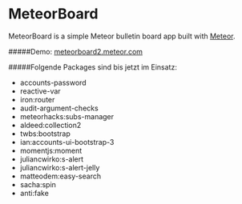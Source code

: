 # MeteorBoard

MeteorBoard is a simple Meteor bulletin board app built with [Meteor](http://meteor.com).

#####Demo:
[meteorboard2.meteor.com](http://meteorboard2.meteor.com/)

#####Folgende Packages sind bis jetzt im Einsatz:

- accounts-password
- reactive-var
- iron:router
- audit-argument-checks
- meteorhacks:subs-manager
- aldeed:collection2
- twbs:bootstrap
- ian:accounts-ui-bootstrap-3 
- momentjs:moment
- juliancwirko:s-alert
- juliancwirko:s-alert-jelly
- matteodem:easy-search
- sacha:spin
- anti:fake
